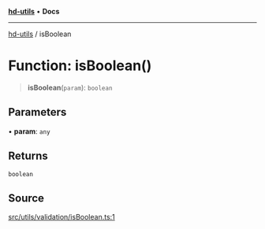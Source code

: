[**hd-utils**](../README.md) • **Docs**

***

[hd-utils](../globals.md) / isBoolean

# Function: isBoolean()

> **isBoolean**(`param`): `boolean`

## Parameters

• **param**: `any`

## Returns

`boolean`

## Source

[src/utils/validation/isBoolean.ts:1](https://github.com/AhmadHddad/h-utils/blob/b1dfa95e218c9605f39fc234662ef50e62fadcb8/src/utils/validation/isBoolean.ts#L1)
